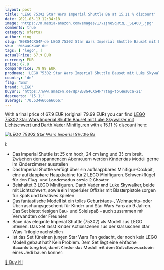 ```yaml
---
layout: post
title: 'LEGO 75302 Star Wars Imperial Shuttle Ba at 15.11 % discount'
date: 2021-03-13 12:34:18
image: 'https://m.media-amazon.com/images/I/51jheSqRt3L._SL400_.jpg'
comments: true
category: ofertas
author: ring
slug: 'B08G4CXG4P-de LEGO 75302 Star Wars Imperial Shuttle Bauset mit Luke...'
sku: 'B08G4CXG4P-de'
tags: [ 'lego', ]
actualPrice: 67.9 EUR
currency: EUR
price: 67.9
comparePrice: 79.99 EUR
prodname: 'LEGO 75302 Star Wars Imperial Shuttle Bauset mit Luke Skywalker mit Lichtschwert und Darth Vader Minifiguren'
country: 'de'
flag: '🇩🇪'
brand: 'LEGO'
buyurl: 'https://www.amazon.de/dp/B08G4CXG4P/?tag=tolees0ca-21'
descuento: '15.11'
average: '70.5346666666667'
---
```


With a final price of 67.9 EUR (original: 79.99 EUR) you can find [LEGO 75302 Star Wars Imperial Shuttle Bauset mit Luke Skywalker mit Lichtschwert und Darth Vader Minifiguren](https://www.amazon.de/dp/B08G4CXG4P/?tag=tolees0ca-21) with a  15.11 % discount here:

[![LEGO 75302 Star Wars Imperial Shuttle Ba](https://m.media-amazon.com/images/I/51jheSqRt3L._SL400_.jpg)](https://www.amazon.de/dp/B08G4CXG4P/?tag=tolees0ca-21)

ℹ️:

- Das Imperial Shuttle ist 25 cm hoch, 24 cm lang und 35 cm breit. Zwischen den spannenden Abenteuern werden Kinder das Modell gerne im Kinderzimmer ausstellen
- Das Imperial Shuttle verfügt über ein aufklappbares Minifigur-Cockpit, eine aufklappbare Hauptkabine für 2 LEGO Minifiguren, Schwenkflügel für den Flug- und Landemodus sowie 2 Shooter
- Beinhaltet 3 LEGO Minifiguren. Darth Vader und Luke Skywalker, beide mit Lichtschwert, sowie ein Imperialer Offizier mit Blasterpistole sorgen für Spaß und kreatives Spielen
- Das fantastische Modell ist ein tolles Geburtstags-, Weihnachts- oder Überraschungsgeschenk für Kinder und Star Wars Fans ab 9 Jahren. Das Set bietet riesigen Bau- und Spielspaß – auch zusammen mit Verwandten oder Freunden
- Baue das elegante Imperial Shuttle (75302) als Modell aus LEGO Steinen. Das Set lässt Kinder Actionszenen aus der klassischen Star Wars Trilogie nachstellen
- Ist das Set für einen jungen Star Wars Fan gedacht, der noch kein LEGO Modell gebaut hat? Kein Problem. Dem Set liegt eine einfache Bauanleitung bei, damit Kinder das Modell mit dem Selbstbewusstsein eines Jedi bauen können

[🛒 Buy it!!](https://www.amazon.de/dp/B08G4CXG4P/?tag=tolees0ca-21)
